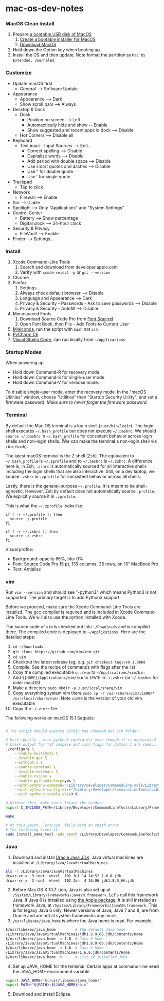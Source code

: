mac-os-dev-notes
================

### MacOS Clean Install

1. Prepare [a bootable USB disk of MacOS](https://www.google.com/search?q=bootable+USB+MacOS)
    1. [Create a bootable installer for MacOS](https://support.apple.com/en-us/HT201372)
    2. [Download MacOS](https://support.apple.com/en-us/HT211683)
2. Hold down the Option key when booting up.
3. Install the OS and then update. Note format the partition as `Mac OS Extended, Journaled`.

### Customize

* Update macOS first
    * General --> Software Update
* Appearance
    * Appearance --> Dark
    * Show scroll bars --> Always
* Desktop & Dock
    * Dock
        * Position on screen --> Left
        * Automactically hide and show -- Enable
        * Show suggested and recent apps in dock --> Disable
    * Hot Corners --> Disable all
* Keyboard
    * Text input - Input Sources --> Edit...
        * Correct spelling --> Disable
        * Capitalize words --> Disable
        * Add period with double space --> Disable
        * Use smart quotes and dashes --> Disable
        * Use " for double quote
        * Use ' for single quote
* Trackpad
    * Tap to click
* Network
    * Firewall --> Enable
* Siri --> Diable
* Spotlight --> Only "Applications" and "System Settings"
* Control Center
    * Battery --> Show percentage
    * Digital clock --> 24-hour clock
* Security & Privacy
    * FileVault --> Enable
* Finder --> Settings...

### Install

1. Xcode Command-Line Tools
   1. Search and download from developer.apple.com
   2. Verify with `xcode-select -p` or `gcc --version`
2. Chrome
3. Firefox
   1. Settings...
   2. Always check default browser --> Disable
   3. Language and Appearance --> Dark
   4. Privacy & Security - Passwords - Ask to save passwords --> Disable
   5. Privacy & Security - Autofill --> Disable
4. Monospaced Fonts
   1. Download Source Code Pro from [Font Squirrel](http://www.fontsquirrel.com/fonts/list/classification/monospaced)
   2. Open Font Book, then File - Add Fonts to Current User
5. [Miniconda](https://conda.io/miniconda.html), run the script with `bash` not `zsh`
6. [PyCharm CE](https://www.jetbrains.com/pycharm/)
7. [Visual Studio Code](https://code.visualstudio.com/), can run locally from `~/Applications`

### Startup Modes

When powering up

* Hold down Command-R for recovery mode.
* Hold down Command-S for single-user mode.
* Hold down Command-V for verbose mode.

To disable single-user mode, enter the recovery mode. In the "macOS Utilities" window, choose "Utilities" then "Startup Security Utility", and set a firmware password. *Make sure to never forget the firmware password.*

### Terminal

By default the Mac OS terminal is a login shell (`/usr/bin/login`). The login shell executes `~/.bash_profile` but does not execute `~/.bashrc`. We should `source ~/.bashrc` in `~/.bash_profile` for consistent behavior across login shells and non-login shells. (We can make the terminal a non-login shell via `/bin/bash`).

The latest macOS terminal is the Z shell (Zsh). The equivalent to `~/.bash_profile` is `~/.zprofile` and to `~/.bashrc` is `~/.zshrc`. A difference here is, in Zsh, `.zshrc` is automatically sourced for all interactive shells including the login shells that are also interactive. Still, on a dev laptop, we source `.zshrc` in `.zprofile` for consistent behavior across all shells.

Lastly, there is the general-purpose `~/.profile`. It is meant to be shell-agnostic. However, Zsh by default does not automatically source `.profile`. We explicitly source it in `.zprofile`.

This is what the `~/.zprofile` looks like:

```
if [ -r ~/.profile ]; then
  source ~/.profile
fi

if [ -r ~/.zshrc ]; then
  source ~/.zshrc
fi
```

Visual profile:

* Background: opacity 85%, blur 0%
* Font: Source Code Pro 15 pt, 135 columns, 35 rows, on 16" MacBook Pro
* Text: Antialias

### vim

Run `vim --version` and should see "-python3" which means Python3 is not supported. The primary target is to add Python3 support.

Before we proceed, make sure the Xcode Command-Line Tools are installed. The gcc compiler is required and is included in Xcode Command-Line Tools. We will also use the python installed with Xcode.

The source code of `vim` is checked out into `~/Downloads` and is compiled there. The compiled code is deployed to `~/Applications`. Here are the detailed steps:

1. `cd ~/Downloads`
2. `git clone https://github.com/vim/vim.git`
3. `cd vim`
4. Checkout the latest release tag, e.g. `git checkout tags/v9.1.0869`
5. Compile. See the recipe of commands with flags after the list
6. Copy the compiled executable `src/vim` to `~/Applications/vim/bin`
7. Add `${HOME}/Applications/vim/bin` to `$PATH` in `~/.zshrc` (or `~/.bashrc` for older macOS)
8. Make a directory `sudo mkdir -p /usr/local/share/vim`
9. Copy everything system vim there `sudo cp -r /usr/share/vim/vim90/* /usr/local/share/vim/`. Note `vim90` is the version of your old vim executable
10. Copy the `~/.vimrc` file

The following works on macOS 15.1 Sequoia:

```bash

# The script should execute within the checked out vim folder

# Must specify --with-python3-config-dir even though it is deprecated
# Check output for "if compile and link flags for Python 3 are sane... yes"
./configure \
    --enable-multibyte \
    --disable-gui \
    --without-x \
    --enable-terminal \
    --disable-netbeans \
    --enable-cscope \
    --enable-python3interp=yes \
    --with-python3-command="/Library/Developer/CommandLineTools/Library/Frameworks/Python3.framework/Versions/3.9/bin/python3.9" \
    --with-python3-config-dir="/Library/Developer/CommandLineTools/Library/Frameworks/Python3.framework/Versions/3.9/lib/python3.9/config-3.9-darwin" \
    --with-python3-stable-abi=3.9

# Without this, make can't locate the headers
export C_INCLUDE_PATH=/Library/Developer/CommandLineTools/Library/Frameworks/Python3.framework/Versions/3.9/Headers

make

# At this point, `src/vim` fails with an rpath error
# The following fixes it
sudo install_name_tool -add_rpath /Library/Developer/CommandLineTools/Library/Frameworks ./src/vim
```


### Java

1. Download and install [Oracle Java JDK](https://www.oracle.com/technetwork/java/javase/downloads/). Java virtual machines are installed at `/Library/Java/JavaVirtualMachines`.

  ```bash
  $ls -l /Library/Java/JavaVirtualMachines
  drwxr-xr-x  3 root  wheel  102 Jul 14 14:52 1.6.0.jdk
  drwxr-xr-x  3 root  wheel  102 Jan  4 16:06 jdk1.8.0_66.jdk
  ```

2. Before Mac OS X 10.7 Lion, Java is also set up at `/System/Library/Frameworks/JavaVM.framework`. Let's call this framework Java. If Java 6 is installed using [the Apple package](https://support.apple.com/kb/DL1572), it is still installed as framework Java, at `/System/Library/Frameworks/JavaVM.framework`. This is for legacy Java 6 only. Newer versions of Java, Java 7 and 8, are from Oracle and are not at system frameworks any more.
3. `/usr/libexec/java_home` is where the Java home is read. For example,

  ```bash
  $/usr/libexec/java_home         # the default Java home
  /Library/Java/JavaVirtualMachines/jdk1.8.0_66.jdk/Contents/Home
  $/usr/libexec/java_home -v 1.8  # Java 8 home
  /Library/Java/JavaVirtualMachines/jdk1.8.0_66.jdk/Contents/Home
  $/usr/libexec/java_home -v 1.6  # Java 6 home
  /Library/Java/JavaVirtualMachines/1.6.0.jdk/Contents/Home
  $/usr/libexec/java_home -V      # List of installed JVMs
  ```

4. Set up JAVA_HOME for the terminal. Certain apps at command-line need the JAVA_HOME environment variable.

  ```bash
  export JAVA_HOME="$(/usr/libexec/java_home)"
  export PATH="${PATH}:${JAVA_HOME}/bin"
  ```

5. Download and install Eclipse.

